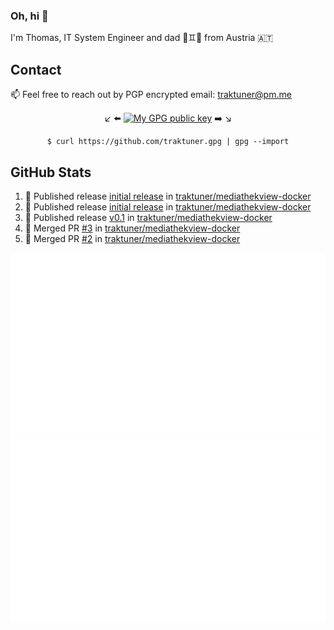 ### Oh, hi 👋

I'm Thomas, IT System Engineer and dad 👶♊️👶 from Austria 🇦🇹

<!--
**traktuner/traktuner** is a ✨ _special_ ✨ repository because its `README.md` (this file) appears on your GitHub profile.

Here are some ideas to get you started:

- 🔭 I’m currently working on ...
- 🌱 I’m currently learning ...
- 👯 I’m looking to collaborate on ...
- 🤔 I’m looking for help with ...
- 💬 Ask me about ...
- 📫 How to reach me: ...
- 😄 Pronouns: ...
- ⚡ Fun fact: ...
-->

## Contact
📫 Feel free to reach out by PGP encrypted email:
traktuner@pm.me

<div align="center" markdown="1">

↙️ ⬅️ [![My GPG public key](https://img.shields.io/badge/PGP%20public%20key-6D4AFF?style=for-the-badge)](https://github.com/traktuner.gpg) ➡️ ↘️

```shell
$ curl https://github.com/traktuner.gpg | gpg --import
```

</div>

## GitHub Stats
<!--START_SECTION:activity-->
1. 🚀 Published release [initial release](https://github.com/traktuner/mediathekview-docker/releases/tag/v0.1) in [traktuner/mediathekview-docker](https://github.com/traktuner/mediathekview-docker)
2. 🚀 Published release [initial release](https://github.com/traktuner/mediathekview-docker/releases/tag/v0.1) in [traktuner/mediathekview-docker](https://github.com/traktuner/mediathekview-docker)
3. 🚀 Published release [v0.1](https://github.com/traktuner/mediathekview-docker/releases/tag/0.1) in [traktuner/mediathekview-docker](https://github.com/traktuner/mediathekview-docker)
4. 🎉 Merged PR [#3](https://github.com/traktuner/mediathekview-docker/pull/3) in [traktuner/mediathekview-docker](https://github.com/traktuner/mediathekview-docker)
5. 🎉 Merged PR [#2](https://github.com/traktuner/mediathekview-docker/pull/2) in [traktuner/mediathekview-docker](https://github.com/traktuner/mediathekview-docker)
<!--END_SECTION:activity-->

![](https://github.com/traktuner/traktuner/blob/master/generated/overview.svg)
![](https://github.com/traktuner/traktuner/blob/master/generated/languages.svg)
